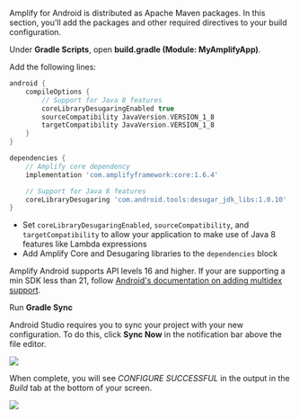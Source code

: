Amplify for Android is distributed as Apache Maven packages. In this section, you'll add the packages and other required directives to your build configuration.

Under **Gradle Scripts**, open **build.gradle (Module: MyAmplifyApp)**.

Add the following lines:

```groovy
android {
    compileOptions {
        // Support for Java 8 features
        coreLibraryDesugaringEnabled true
        sourceCompatibility JavaVersion.VERSION_1_8
        targetCompatibility JavaVersion.VERSION_1_8
    }
}

dependencies {
    // Amplify core dependency
    implementation 'com.amplifyframework:core:1.6.4'

    // Support for Java 8 features
    coreLibraryDesugaring 'com.android.tools:desugar_jdk_libs:1.0.10'
}
```

- Set `coreLibraryDesugaringEnabled`, `sourceCompatibility`, and `targetCompatibility` to allow your application to make use of Java 8 features like Lambda expressions
- Add Amplify Core and Desugaring libraries to the `dependencies` block

<amplify-callout> Amplify Android supports API levels 16 and higher. If your are supporting a min SDK less than 21, follow [Android's documentation on adding multidex support](https://developer.android.com/studio/build/multidex#mdex-pre-l). </amplify-callout>

Run **Gradle Sync**

Android Studio requires you to sync your project with your new configuration. To do this, click **Sync Now** in the notification bar above the file editor.

![](~/images/lib/getting-started/android/set-up-android-studio-sync-gradle.png)

When complete, you will see *CONFIGURE SUCCESSFUL* in the output in the *Build* tab at the bottom of your screen.

![](~/images/lib/getting-started/android/set-up-android-studio-configure-successful.png)
